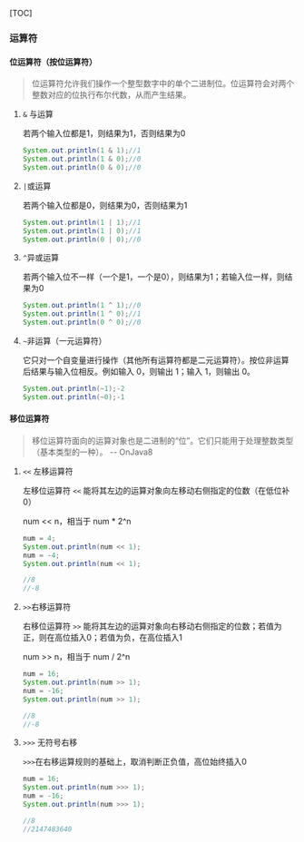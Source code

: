 [TOC]

### 运算符

#### 位运算符（按位运算符）

> 位运算符允许我们操作一个整型数字中的单个二进制位。位运算符会对两个整数对应的位执行布尔代数，从而产生结果。

1. `&` 与运算

   若两个输入位都是1，则结果为1，否则结果为0

   ```java
   System.out.println(1 & 1);//1
   System.out.println(1 & 0);//0
   System.out.println(0 & 0);//0
   ```

2. `|`或运算

   若两个输入位都是0，则结果为0，否则结果为1

   ```java
   System.out.println(1 | 1);//1
   System.out.println(1 | 0);//1
   System.out.println(0 | 0);//0
   ```

3. `^`异或运算

   若两个输入位不一样（一个是1，一个是0），则结果为1；若输入位一样，则结果为0

   ```java
   System.out.println(1 ^ 1);//0
   System.out.println(1 ^ 0);//1
   System.out.println(0 ^ 0);//0
   ```

4. `~`非运算（一元运算符）

   它只对一个自变量进行操作（其他所有运算符都是二元运算符）。按位非运算后结果与输入位相反。例如输入 0，则输出 1；输入 1，则输出 0。

   ```java
   System.out.println(~1);-2
   System.out.println(~0);-1
   ```

#### 移位运算符

> 移位运算符面向的运算对象也是二进制的“位”。它们只能用于处理整数类型（基本类型的一种）。 -- OnJava8

1. `<<` 左移运算符

   左移位运算符 `<<` 能将其左边的运算对象向左移动右侧指定的位数（在低位补 0）

   num << n，相当于 num * 2^n

   ```java
   num = 4;
   System.out.println(num << 1);
   num = -4;
   System.out.println(num << 1);
   
   //8
   //-8
   ```

2. `>>`右移运算符

   右移位运算符 `>>` 能将其左边的运算对象向右移动右侧指定的位数；若值为正，则在高位插入0；若值为负，在高位插入1

   num >> n，相当于 num / 2^n

   ```java
   num = 16;
   System.out.println(num >> 1);
   num = -16;
   System.out.println(num >> 1);
   
   //8
   //-8
   ```

3. `>>>` 无符号右移

   `>>>`在右移运算规则的基础上，取消判断正负值，高位始终插入0

   ```java
   num = 16;
   System.out.println(num >>> 1);
   num = -16;
   System.out.println(num >>> 1);
   
   //8
   //2147483640
   ```

   

   